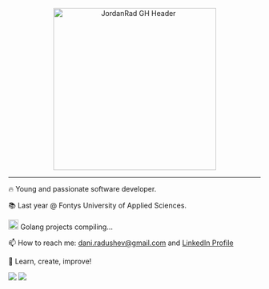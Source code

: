 
<p align="center">
  <img height="325em" src="https://github.com/JordanRad/JordanRad/blob/main/GH%20readme.gif" alt="JordanRad GH Header">
</p>

----

🔥 Young and passionate software developer.

📚 Last year @ Fontys University of Applied Sciences. 

<img width="20px" src="https://github.com/rfyiamcool/golang_logo/blob/master/png/golang_23.png"/> Golang projects compiling...

📫 How to reach me: dani.radushev@gmail.com and [LinkedIn Profile](https://www.linkedin.com/in/jordan-radushev-76665b1a4/)

🚀 Learn, create, improve!

<div>
  <img src="https://github-readme-stats.vercel.app/api?username=JordanRad&show_icons=true"/>
  <img src="https://github-readme-stats.vercel.app/api/top-langs?username=JordanRad&layout=compact"/>
<div>
